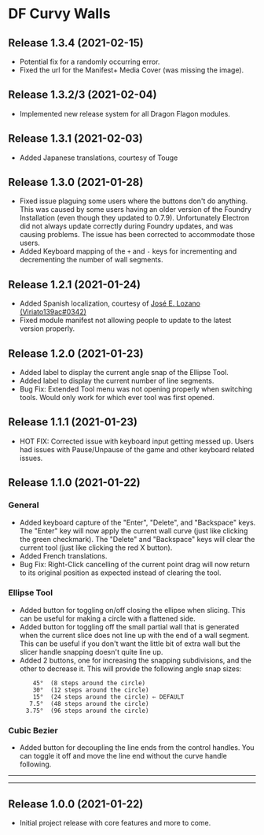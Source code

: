 # DF Curvy Walls

## Release 1.3.4 (2021-02-15)
- Potential fix for a randomly occurring error.
- Fixed the url for the Manifest+ Media Cover (was missing the image).

## Release 1.3.2/3 (2021-02-04)
- Implemented new release system for all Dragon Flagon modules.

## Release 1.3.1 (2021-02-03)
- Added Japanese translations, courtesy of Touge

## Release 1.3.0 (2021-01-28)
- Fixed issue plaguing some users where the buttons don't do anything. This was caused by some users having an older version of the Foundry Installation (even though they updated to 0.7.9). Unfortunately Electron did not always update correctly during Foundry updates, and was causing problems. The issue has been corrected to accommodate those users.
- Added Keyboard mapping of the `+` and `-` keys for incrementing and decrementing the number of wall segments.

## Release 1.2.1 (2021-01-24)
- Added Spanish localization, courtesy of [José E. Lozano (Viriato139ac#0342)](https://github.com/lozalojo)
- Fixed module manifest not allowing people to update to the latest version properly.

## Release 1.2.0 (2021-01-23)
- Added label to display the current angle snap of the Ellipse Tool.
- Added label to display the current number of line segments.
- Bug Fix: Extended Tool menu was not opening properly when switching tools. Would only work for which ever tool was first opened.

## Release 1.1.1 (2021-01-23)
- HOT FIX: Corrected issue with keyboard input getting messed up. Users had issues with Pause/Unpause of the game and other keyboard related issues.

## Release 1.1.0 (2021-01-22)

### General

- Added keyboard capture of the "Enter", "Delete", and "Backspace" keys. The "Enter" key will now apply the current wall curve (just like clicking the green checkmark). The "Delete" and "Backspace" keys will clear the current tool (just like clicking the red X button).
- Added French translations.
- Bug Fix: Right-Click cancelling of the current point drag will now return to its original position as expected instead of clearing the tool.

### Ellipse Tool
- Added button for toggling on/off closing the ellipse when slicing. This can be useful for making a circle with a flattened side.
- Added button for toggling off the small partial wall that is generated when the current slice does not line up with the end of a wall segment. This can be useful if you don't want the little bit of extra wall but the slicer handle snapping doesn't quite line up.
- Added 2 buttons, one for increasing the snapping subdivisions, and the other to decrease it. This will provide the following angle snap sizes:
```
	   45°	(8 steps around the circle)
	   30°	(12 steps around the circle)
	   15°	(24 steps around the circle) ⇐ DEFAULT
	  7.5°	(48 steps around the circle)
	 3.75°	(96 steps around the circle)
```

### Cubic Bezier

- Added button for decoupling the line ends from the control handles. You can toggle it off and move the line end without the curve handle following.

---
---

## Release 1.0.0 (2021-01-22)
- Initial project release with core features and more to come.